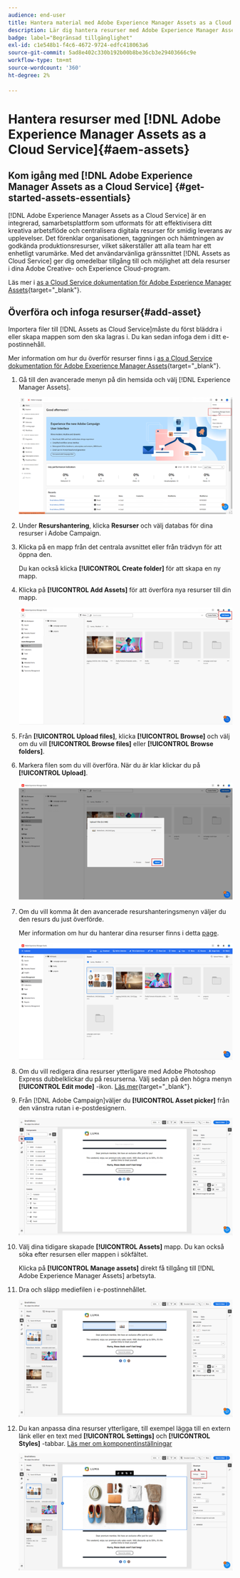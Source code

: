 ```yaml
---
audience: end-user
title: Hantera material med Adobe Experience Manager Assets as a Cloud Service
description: Lär dig hantera resurser med Adobe Experience Manager Assets as a Cloud Service
badge: label="Begränsad tillgänglighet"
exl-id: c1e548b1-f4c6-4672-9724-edfc418063a6
source-git-commit: 5ad8e402c330b192b00b8be36cb3e29403666c9e
workflow-type: tm+mt
source-wordcount: '360'
ht-degree: 2%

---
```


# Hantera resurser med [!DNL Adobe Experience Manager Assets as a Cloud Service]{#aem-assets}

## Kom igång med [!DNL Adobe Experience Manager Assets as a Cloud Service] {#get-started-assets-essentials}

[!DNL Adobe Experience Manager Assets as a Cloud Service] är en integrerad, samarbetsplattform som utformats för att effektivisera ditt kreativa arbetsflöde och centralisera digitala resurser för smidig leverans av upplevelser. Det förenklar organisationen, taggningen och hämtningen av godkända produktionsresurser, vilket säkerställer att alla team har ett enhetligt varumärke. Med det användarvänliga gränssnittet [!DNL Assets as Cloud Service] ger dig omedelbar tillgång till och möjlighet att dela resurser i dina Adobe Creative- och Experience Cloud-program.

Läs mer i [as a Cloud Service dokumentation för Adobe Experience Manager Assets](https://experienceleague.adobe.com/docs/experience-manager-cloud-service/content/assets/home.html){target="_blank"}.

## Överföra och infoga resurser{#add-asset}

Importera filer till [!DNL Assets as Cloud Service]måste du först bläddra i eller skapa mappen som den ska lagras i. Du kan sedan infoga dem i ditt e-postinnehåll.

Mer information om hur du överför resurser finns i [as a Cloud Service dokumentation för Adobe Experience Manager Assets](https://experienceleague.adobe.com/docs/experience-manager-cloud-service/content/assets/assets-view/add-delete-assets-view.html){target="_blank"}.

1. Gå till den avancerade menyn på din hemsida och välj [!DNL Experience Manager Assets].

   ![](assets/assets_1.png)

1. Under **Resurshantering**, klicka **Resurser** och välj databas för dina resurser i Adobe Campaign.

1. Klicka på en mapp från det centrala avsnittet eller från trädvyn för att öppna den.

   Du kan också klicka **[!UICONTROL Create folder]** för att skapa en ny mapp.

1. Klicka på **[!UICONTROL Add Assets]** för att överföra nya resurser till din mapp.

   ![](assets/assets_2.png)

1. Från **[!UICONTROL Upload files]**, klicka **[!UICONTROL Browse]** och välj om du vill **[!UICONTROL Browse files]** eller **[!UICONTROL Browse folders]**.

1. Markera filen som du vill överföra. När du är klar klickar du på **[!UICONTROL Upload]**.

   ![](assets/assets_3.png)

1. Om du vill komma åt den avancerade resurshanteringsmenyn väljer du den resurs du just överförde.

   Mer information om hur du hanterar dina resurser finns i detta [page](https://experienceleague.adobe.com/docs/experience-manager-cloud-service/content/assets/assets-view/manage-organize-assets-view.html).

   ![](assets/assets_4.png)

1. Om du vill redigera dina resurser ytterligare med Adobe Photoshop Express dubbelklickar du på resurserna. Välj sedan på den högra menyn **[!UICONTROL Edit mode]** -ikon. [Läs mer](https://experienceleague.adobe.com/docs/experience-manager-cloud-service/content/assets/assets-view/edit-images-assets-view.html#edit-using-express){target="_blank"}.

1. Från [!DNL Adobe Campaign]väljer du **[!UICONTROL Asset picker]** från den vänstra rutan i e-postdesignern.

   ![](assets/assets_6.png)

1. Välj dina tidigare skapade **[!UICONTROL Assets]** mapp. Du kan också söka efter resursen eller mappen i sökfältet.

   Klicka på  **[!UICONTROL Manage assets]** direkt få tillgång till [!DNL Adobe Experience Manager Assets] arbetsyta.

1. Dra och släpp mediefilen i e-postinnehållet.

   ![](assets/assets_5.png)

1. Du kan anpassa dina resurser ytterligare, till exempel lägga till en extern länk eller en text med **[!UICONTROL Settings]** och **[!UICONTROL Styles]** -tabbar. [Läs mer om komponentinställningar](../email/content-components.md)

   ![](assets/assets_7.png)
